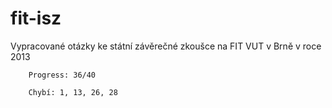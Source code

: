 fit-isz
=======

Vypracované otázky ke státní závěrečné zkoušce na FIT VUT v Brně v roce 2013

		Progress: 36/40

		Chybí: 1, 13, 26, 28
